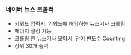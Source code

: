 ### 네이버 뉴스 크롤러
- 키워드 입력시, 키워드에 해당하는 뉴스기사 크롤링
- 페이지 설정 가능
- 크롤링 한 뉴스기사 모아서, 단어 빈도수 Counting
- 상위 30개 출력
